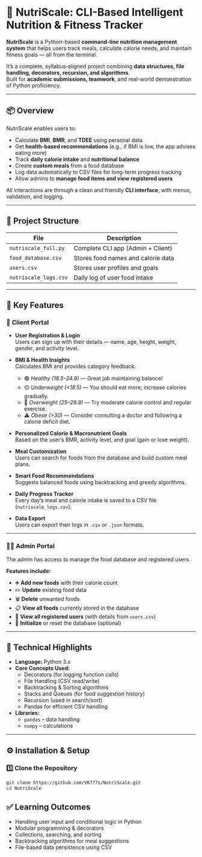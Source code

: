 # 🥗 NutriScale: CLI-Based Intelligent Nutrition & Fitness Tracker

**NutriScale** is a Python-based **command-line nutrition management system** that helps users track meals, calculate calorie needs, and maintain fitness goals — all from the terminal.

It’s a complete, syllabus-aligned project combining **data structures, file handling, decorators, recursion, and algorithms**.  
Built for **academic submissions, teamwork**, and real-world demonstration of Python proficiency.

---

## 📦 Overview

NutriScale enables users to:
- Calculate **BMI**, **BMR**, and **TDEE** using personal data  
- Get **health-based recommendations** (e.g., if BMI is low, the app advises eating more)  
- Track **daily calorie intake** and **nutritional balance**  
- Create **custom meals** from a food database  
- Log data automatically to CSV files for long-term progress tracking  
- Allow admins to **manage food items and view registered users**

All interactions are through a clean and friendly **CLI interface**, with menus, validation, and logging.

---

## 🧩 Project Structure

| File | Description |
|------|--------------|
| `nutriscale_full.py` | Complete CLI app (Admin + Client) |
| `food_database.csv` | Stores food names and calorie data |
| `users.csv` | Stores user profiles and goals |
| `nutriscale_logs.csv` | Daily log of user food intake |

---

## 🌟 Key Features

### 👤 **Client Portal**

- **User Registration & Login**  
  Users can sign up with their details — name, age, height, weight, gender, and activity level.

- **BMI & Health Insights**  
  Calculates BMI and provides category feedback:
  - 🟢 *Healthy (18.5–24.9)* — Great job maintaining balance!
  - 🟡 *Underweight (<18.5)* — You should eat more; increase calories gradually.
  - 🔴 *Overweight (25–29.9)* — Try moderate calorie control and regular exercise.
  - ⚠️ *Obese (>30)* — Consider consulting a doctor and following a calorie deficit diet.

- **Personalized Calorie & Macronutrient Goals**  
  Based on the user’s BMR, activity level, and goal (gain or lose weight).

- **Meal Customization**  
  Users can search for foods from the database and build custom meal plans.

- **Smart Food Recommendations**  
  Suggests balanced foods using backtracking and greedy algorithms.

- **Daily Progress Tracker**  
  Every day’s meal and calorie intake is saved to a CSV file (`nutriscale_logs.csv`).

- **Data Export**  
  Users can export their logs in `.csv` or `.json` formats.

---

### 🧑‍💼 **Admin Portal**

The admin has access to manage the food database and registered users.

**Features include:**
- ➕ **Add new foods** with their calorie count  
- ✏️ **Update** existing food data  
- 🗑️ **Delete** unwanted foods  
- 📋 **View all foods** currently stored in the database  
- 👥 **View all registered users** (with details from `users.csv`)  
- 🧹 **Initialize** or reset the database (optional)

---

## 🧠 Technical Highlights

- **Language:** Python 3.x  
- **Core Concepts Used:**
  - Decorators (for logging function calls)
  - File Handling (CSV read/write)
  - Backtracking & Sorting algorithms
  - Stacks and Queues (for food suggestion history)
  - Recursion (used in search/sort)
  - Pandas for efficient CSV handling
- **Libraries:**  
  - `pandas` – data handling  
  - `numpy` – calculations  

---

## ⚙️ Installation & Setup

### 1️⃣ Clone the Repository
```bash
git clone https://github.com/VK777s/NutriScale.git
cd NutriScale
```

## ✅ Learning Outcomes

* Handling user input and conditional logic in Python
* Modular programming & decorators
* Collections, searching, and sorting
* Backtracking algorithms for meal suggestions
* File-based data persistence using CSV
